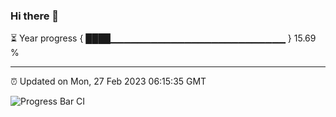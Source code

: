 ### Hi there 👋

⏳ Year progress { ████▁▁▁▁▁▁▁▁▁▁▁▁▁▁▁▁▁▁▁▁▁▁▁▁▁▁ } 15.69 %

---

⏰ Updated on Mon, 27 Feb 2023 06:15:35 GMT

![Progress Bar CI](https://github.com/liununu/liununu/workflows/Progress%20Bar%20CI/badge.svg)
